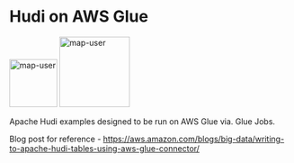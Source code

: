 # Hudi on AWS Glue

<img width="85" alt="map-user" src="https://img.shields.io/badge/views-409-green"> <img width="125" alt="map-user" src="https://img.shields.io/badge/unique visits-107-green">

Apache Hudi examples designed to be run on AWS Glue via. Glue Jobs.

Blog post for reference - https://aws.amazon.com/blogs/big-data/writing-to-apache-hudi-tables-using-aws-glue-connector/
